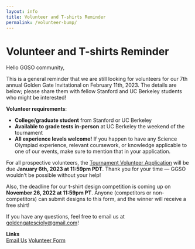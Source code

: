 ```yaml
---
layout: info
title: Volunteer and T-shirts Reminder
permalink: /volunteer-bump/
---
```


# Volunteer and T-shirts Reminder

Hello GGSO community,

This is a general reminder that we are still looking for volunteers for our 7th annual Golden Gate Invitational on February 11th, 2023. The details are below; please share them with fellow Stanford and UC Berkeley students who might be interested!

<b>Volunteer requirements</b>:
- <b>College/graduate student</b> from Stanford or UC Berkeley
- <b>Available to grade tests in-person</b> at UC Berkeley the weekend of the tournament
- <b>All experience levels welcome!</b> If you happen to have any Science Olympiad experience, relevant coursework, or knowledge applicable to one of our events, make sure to mention that in your application.

For all prospective volunteers, the <a target="_blank" href="https://forms.gle/GtabSzWDv7KMNz3L6">Tournament Volunteer Application</a> will be due <b>January 6th, 2023 at 11:59pm PDT</b>. Thank you for your time — GGSO wouldn’t be possible without your help!

Also, the deadline for our t-shirt design competition is coming up on <b>November 26, 2022 at 11:59pm PT</b>. Anyone (competitors or non-competitors) can submit designs to this form, and the winner will receive a free shirt!

If you have any questions, feel free to email us at goldengatescioly@gmail.com!

**Links**
<br/>
<a class="btn btn-md btn-mid" target="_blank" href="mailto:goldengatescioly@gmail.com">Email Us</a>
<a class="btn btn-md btn-mid" target="_blank" href="https://forms.gle/GtabSzWDv7KMNz3L6">Volunteer Form</a>